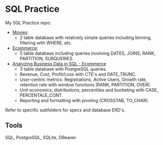# SQL Practice

My SQL Practice repo:
- [Movies](https://github.com/lorcanrae/SQL-practice/tree/master/movies-database):
  - 2 table database with relatively simple queries including binning, filtering with WHERE, etc.
- [Ecommerce](https://github.com/lorcanrae/SQL-practice/tree/master/ecommerce-database):
  - 5 table database including queries involving DATES, JOINS, RANK, PARTITION, SUBQUERIES.
- [Analyzing Business Data in SQL - Ecommerce](https://github.com/lorcanrae/SQL-practice/tree/master/analyzing-business-data-in-sql)
  - 3 table database with PostgreSQL queries.
  - Revenue, Cost, Profit/Loss with CTE's and DATE_TRUNC.
  - User-centric metrics: Registrations, Active Users, Growth rate, retention rate with window functions (RANK, PARTITION, OVER).
  - Unit economics, distributions, percentiles and bucketing with CASE, PERCENTALE_CONT.
  - Reporting and formatting with pivoting (CROSSTAB, TO_CHAR).

Refer to specific subfolders for specs and database ERD's.

## Tools

SQL, PostgreSQL, SQLite, DBeaver
